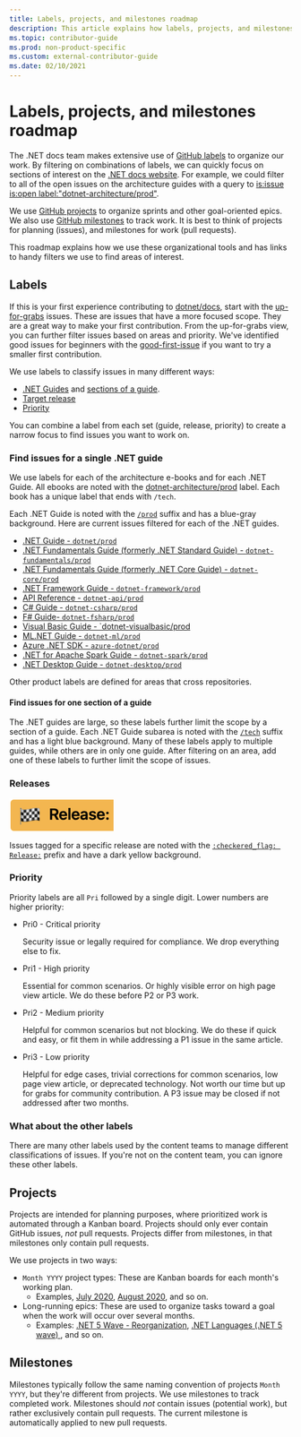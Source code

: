 ```yaml
---
title: Labels, projects, and milestones roadmap
description: This article explains how labels, projects, and milestones are used in the dotnet/docs repository.
ms.topic: contributor-guide
ms.prod: non-product-specific
ms.custom: external-contributor-guide
ms.date: 02/10/2021
---
```


# Labels, projects, and milestones roadmap

The .NET docs team makes extensive use of [GitHub labels](https://github.com/dotnet/docs/labels) to organize our work. By filtering on combinations of labels, we can quickly focus on sections of interest on the [.NET docs website](https://docs.microsoft.com/dotnet). For example, we could filter to all of the open issues on the architecture guides with a query to [is:issue is:open label:"dotnet-architecture/prod"](https://github.com/dotnet/docs/labels/dotnet-architecture%2Fprod).

We use [GitHub projects](https://github.com/dotnet/docs/projects) to organize sprints and other goal-oriented epics. We also use [GitHub milestones](https://github.com/dotnet/docs/milestones) to track work. It is best to think of projects for planning (issues), and milestones for work (pull requests).

This roadmap explains how we use these organizational tools and has links to handy filters we use to find areas of interest.

## Labels

If this is your first experience contributing to [dotnet/docs](https://github.com/dotnet/docs), start with the [up-for-grabs](https://github.com/dotnet/docs/labels/up-for-grabs) issues. These are issues that have a more focused scope. They are a great way to make your first contribution. From the up-for-grabs view, you can further filter issues based on areas and priority. We've identified good issues for beginners with the [good-first-issue](https://github.com/dotnet/docs/labels/good-first-issue) if you want to try a smaller first contribution.

We use labels to classify issues in many different ways:

- [.NET Guides](#find-a-single-net-guide) and [sections of a guide](#search-one-section-of-a-guide).
- [Target release](#releases)
- [Priority](#priority)

You can combine a label from each set (guide, release, priority) to create a narrow focus to find issues you want to work on.

### Find issues for a single .NET guide

We use labels for each of the architecture e-books and for each .NET Guide. All ebooks are noted with the [dotnet-architecture/prod](https://github.com/dotnet/docs/labels/dotnet-architecture%2Fprod) label. Each book has a unique label that ends with `/tech`.

Each .NET Guide is noted with the [`/prod`](https://github.com/dotnet/docs/labels?q=prod) suffix and has a blue-gray background. Here are current issues filtered for each of the .NET guides.

- [.NET Guide - `dotnet/prod`](https://github.com/dotnet/docs/labels/dotnet%2Fprod)
- [.NET Fundamentals Guide (formerly .NET Standard Guide) - `dotnet-fundamentals/prod`](https://github.com/dotnet/docs/labels/dotnet-fundamentals%2Fprod)
- [.NET Fundamentals Guide (formerly .NET Core Guide) - `dotnet-core/prod`](https://github.com/dotnet/docs/labels/dotnet-core%2Fprod)
- [.NET Framework Guide - `dotnet-framework/prod`](https://github.com/dotnet/docs/labels/dotnet-framework%2Fprod)
- [API Reference - `dotnet-api/prod`](https://github.com/dotnet/docs/labels/dotnet-api%2Fprod)
- [C# Guide - `dotnet-csharp/prod`](https://github.com/dotnet/docs/labels/dotnet-csharp%2Fprod)
- [F# Guide- `dotnet-fsharp/prod`](https://github.com/dotnet/docs/labels/dotnet-fsharp%2Fprod)
- [Visual Basic Guide - `dotnet-visualbasic/prod](https://github.com/dotnet/docs/labels/dotnet-visualbasic%2Fprod)
- [ML.NET Guide - `dotnet-ml/prod`](https://github.com/dotnet/docs/labels/dotnet-ml%2Fprod)
- [Azure .NET SDK - `azure-dotnet/prod`](https://github.com/dotnet/docs/labels/azure-dotnet%2Fprod)
- [.NET for Apache Spark Guide - `dotnet-spark/prod`](https://github.com/dotnet/docs/labels/dotnet-spark%2Fprod)
- [.NET Desktop Guide - `dotnet-desktop/prod`](https://github.com/dotnet/docs/labels/dotnet-desktop%2Fprod)

Other product labels are defined for areas that cross repositories.

#### Find issues for one section of a guide

The .NET guides are large, so these labels further limit the scope by a section of a guide. Each .NET Guide subarea is noted with the [`/tech`](https://github.com/dotnet/docs/labels?q=tech) suffix and has a light blue background. Many of these labels apply to multiple guides, while others are in only one guide. After filtering on an area, add one of these labels to further limit the scope of issues.

### Releases

![:checkered_flag: Release: on dark yellow](./media/labels-projects/release.png "Prefix for release labels")

Issues tagged for a specific release are noted with the [`:checkered_flag: Release:`](https://github.com/dotnet/docs/labels?q=%3Acheckered_flag%3A+Release) prefix and have a dark yellow background.

### Priority

Priority labels are all `Pri` followed by a single digit. Lower numbers are higher priority:

- Pri0 - Critical priority

  Security issue or legally required for compliance. We drop everything else to fix.
  
- Pri1 - High priority

  Essential for common scenarios. Or highly visible error on high page view article. We do these before P2 or P3 work.
  
- Pri2 - Medium priority

  Helpful for common scenarios but not blocking.  We do these if quick and easy, or fit them in while addressing a P1 issue in the same article.
  
- Pri3 - Low priority

  Helpful for edge cases, trivial corrections for common scenarios, low page view article, or deprecated technology. Not worth our time but up for grabs for community contribution. A P3 issue may be closed if not addressed after two months.

### What about the other labels

There are many other labels used by the content teams to manage different classifications of issues. If you're not on the content team, you can ignore these other labels.

## Projects

Projects are intended for planning purposes, where prioritized work is automated through a Kanban board. Projects should only ever contain GitHub issues, _not_ pull requests. Projects differ from milestones, in that milestones only contain pull requests.

We use projects in two ways:

- `Month YYYY` project types: These are Kanban boards for each month's working plan.
  - Examples, [July 2020](https://github.com/dotnet/docs/projects/103), [August 2020](https://github.com/dotnet/docs/projects/117), and so on.
- Long-running epics: These are used to organize tasks toward a goal when the work will occur over several months.
  - Examples: [.NET 5 Wave - Reorganization](https://github.com/dotnet/docs/projects/105), [.NET Languages (.NET 5 wave)
](https://github.com/dotnet/docs/projects/106), and so on.

## Milestones

Milestones typically follow the same naming convention of projects `Month YYYY`, but they're different from projects. We use milestones to track completed work. Milestones should _not_ contain issues (potential work), but rather exclusively contain pull requests. The current milestone is automatically applied to new pull requests.
